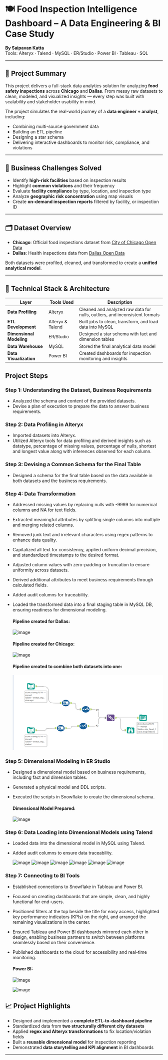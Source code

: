 # 🍽️ Food Inspection Intelligence Dashboard – A Data Engineering & BI Case Study

**By Saipavan Katta**  
Tools: Alteryx · Talend · MySQL · ER/Studio · Power BI · Tableau · SQL

---

## 🚀 Project Summary

This project delivers a full-stack data analytics solution for analyzing **food safety inspections** across **Chicago** and **Dallas**. From messy raw datasets to clean, modeled, and visualized insights — every step was built with scalability and stakeholder usability in mind.

The project simulates the real-world journey of a **data engineer + analyst**, including:
- Combining multi-source government data
- Building an ETL pipeline
- Designing a star schema
- Delivering interactive dashboards to monitor risk, compliance, and violations

---

## 🎯 Business Challenges Solved

- Identify **high-risk facilities** based on inspection results
- Highlight **common violations** and their frequency
- Evaluate **facility compliance** by type, location, and inspection type
- Analyze **geographic risk concentration** using map visuals
- Create **on-demand inspection reports** filtered by  facility, or inspection ID

---

## 🗂️ Dataset Overview

- **Chicago**: Official food inspections dataset from [City of Chicago Open Data](https://data.cityofchicago.org/Health-Human-Services/Food-Inspections/4ijn-s7e5/data_preview)
- **Dallas**: Health inspections data from [Dallas Open Data](https://www.dallasopendata.com/Services/Restaurant-and-Food-Establishment-Inspections-Octo/dri5-wcct/about_data)

Both datasets were profiled, cleaned, and transformed to create a **unified analytical model**.

---

## 🧱 Technical Stack & Architecture

| Layer | Tools Used | Description |
|-------|------------|-------------|
| **Data Profiling** | Alteryx | Cleaned and analyzed raw data for nulls, outliers, and inconsistent formats |
| **ETL Development** | Alteryx & Talend | Built jobs to clean, transform, and load data into MySQL |
| **Dimensional Modeling** | ER/Studio | Designed a star schema with fact and dimension tables |
| **Data Warehouse** | MySQL | Stored the final analytical data model |
| **Data Visualization** | Power BI | Created dashboards for inspection monitoring and insights |

## Project Steps

### Step 1: Understanding the Dataset, Business Requirements
- Analyzed the schema and content of the provided datasets.
- Devise a plan of execution to prepare the data to answer business requirements.

### Step 2: Data Profiling in Alteryx
- Imported datasets into Alteryx.
- Utilized Alteryx tools for data profiling and derived insights such as datatype, percentage of missing values, percentage of nulls, shortest and longest value along with inferences observed for each column.

### Step 3: Devising a Common Schema for the Final Table
- Designed a schema for the final table based on the data available in both datasets and the business requirements.

### Step 4: Data Transformation
- Addressed missing values by replacing nulls with -9999 for numerical columns and NA for text fields.
- Extracted meaningful attributes by splitting single columns into multiple and merging related columns.
- Removed junk text and irrelevant characters using regex patterns to enhance data quality.
- Capitalized all text for consistency, applied uniform decimal precision, and standardized timestamps to the desired format.
- Adjusted column values with zero-padding or truncation to ensure uniformity across datasets.
- Derived additional attributes to meet business requirements through calculated fields.
- Added audit columns for traceability.
- Loaded the transformed data into a final staging table in MySQL DB, ensuring readiness for dimensional modeling.

  #### Pipeline created for Dallas:
  ![image](<img width="1163" height="689" alt="image" src="https://github.com/user-attachments/assets/cc42a4b0-2150-4cfc-b467-83befe6ed939" />
)

  #### Pipeline created for Chicago:
  ![image](<img width="1163" height="578" alt="image" src="https://github.com/user-attachments/assets/a923bff4-6b3d-420e-b00d-896004f2f2b6" />
)

  #### Pipeline created to combine both datasets into one:
  ![image](Data_Transformation/image.png)


### Step 5: Dimensional Modeling in ER Studio
- Designed a dimensional model based on business requirements, including fact and dimension tables.
- Generated a physical model and DDL scripts.
- Executed the scripts in Snowflake to create the dimensional schema.

  #### Dimensional Model Prepared:
  ![image](<img width="1098" height="632" alt="image" src="https://github.com/user-attachments/assets/b2a20915-5c2b-4929-b0aa-8f06f616c585" />
)


### Step 6: Data Loading into Dimensional Models using Talend
- Loaded data into the dimensional model in MySQL using Talend.
- Added audit columns to ensure data traceability.

  ![image](<img width="1163" height="230" alt="image" src="https://github.com/user-attachments/assets/3f97af56-0d23-4206-9f7d-3c26377fb07b" />
)
  ![image](<img width="1058" height="169" alt="image" src="https://github.com/user-attachments/assets/bb0c29c8-5431-467b-9459-4465744847f5" />
)
  ![image](<img width="1163" height="352" alt="image" src="https://github.com/user-attachments/assets/c737fd02-425a-448c-8f7d-b9900077f050" />
)
  ![image](<img width="1124" height="167" alt="image" src="https://github.com/user-attachments/assets/1f488a58-68a9-4bb4-91b5-0fb29cff4d60" />
)
  ![image](<img width="941" height="150" alt="image" src="https://github.com/user-attachments/assets/a7c3029e-3b72-4859-96cc-0075102bdcfc" />
)
  ![image](<img width="965" height="698" alt="image" src="https://github.com/user-attachments/assets/a8a9475f-b7a1-45a9-89ea-934be14af7bb" />
)
  

### Step 7: Connecting to BI Tools
- Established connections to Snowflake in Tableau and Power BI.
- Focused on creating dashboards that are simple, clean, and highly functional for end-users.
- Positioned filters at the top beside the title for easy access, highlighted key performance indicators (KPIs) on the right, and arranged the remaining visualizations in the center.
- Ensured Tableau and Power BI dashboards mirrored each other in design, enabling business partners to switch between platforms seamlessly based on their convenience.
- Published dashboards to the cloud for accessibility and real-time monitoring.

  #### Power BI:
  ![image](<img width="1163" height="642" alt="image" src="https://github.com/user-attachments/assets/ece04e80-1c61-4fc8-8a6d-5ea639f0cb5f" />
)

  ![image](<img width="1163" height="631" alt="image" src="https://github.com/user-attachments/assets/bff09c80-81c1-493b-b213-8833a9adf911" />
)



## 📈 Project Highlights

- Designed and implemented a **complete ETL-to-dashboard pipeline**
- Standardized data from **two structurally different city datasets**
- Applied **regex and Alteryx transformations** to fix location/violation fields
- Built a **reusable dimensional model** for inspection reporting
- Demonstrated **data storytelling and KPI alignment** in BI dashboards

---


